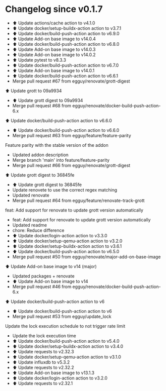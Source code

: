 # Changelog since v0.1.7
- ⬆️ Update actions/cache action to v4.1.0 
- ⬆️ Update docker/setup-buildx-action action to v3.7.1 
- ⬆️ Update docker/build-push-action action to v6.9.0 
- ⬆️ Update Add-on base image to v14.0.4 
- ⬆️ Update docker/build-push-action action to v6.8.0 
- ⬆️ Update Add-on base image to v14.0.3 
- ⬆️ Update Add-on base image to v14.0.2 
- ⬆️ Update pytest to v8.3.3 
- ⬆️ Update docker/build-push-action action to v6.7.0 
- ⬆️ Update Add-on base image to v14.0.1 
- ⬆️ Update docker/build-push-action action to v6.6.1 
- Merge pull request #67 from egguy/renovate/grott-digest

⬆️ Update grott to 09a9934 
- ⬆️ Update grott digest to 09a9934 
- Merge pull request #68 from egguy/renovate/docker-build-push-action-6.x

⬆️ Update docker/build-push-action action to v6.6.0 
- ⬆️ Update docker/build-push-action action to v6.6.0 
- Merge pull request #63 from egguy/feature/feature-parity

Feature parity with the stable version of the addon 
- Updated addon description 
- Merge branch 'main' into feature/feature-parity 
- Merge pull request #66 from egguy/renovate/grott-digest

⬆️ Update grott digest to 36845fe 
- ⬆️ Update grott digest to 36845fe 
- Update renovete to use the correct regex matching 
- Updated renovate 
- Merge pull request #64 from egguy/feature/renovate-track-grott

feat: Add support for renovate to update grott version automatically 
- feat: Add support for renovate to update grott version automatically 
- Updated readme 
- chore: Reduce difference 
- ⬆️ Update docker/login-action action to v3.3.0 
- ⬆️ Update docker/setup-qemu-action action to v3.2.0 
- ⬆️ Update docker/setup-buildx-action action to v3.6.1 
- ⬆️ Update docker/build-push-action action to v6.5.0 
- Merge pull request #50 from egguy/renovate/major-add-on-base-image

⬆️ Update Add-on base image to v14 (major) 
- Updated packages + renovate 
- ⬆️ Update Add-on base image to v14 
- Merge pull request #46 from egguy/renovate/docker-build-push-action-6.x

⬆️ Update docker/build-push-action action to v6 
- ⬆️ Update docker/build-push-action action to v6 
- Merge pull request #53 from egguy/update_lock

Update the lock execution schedule to not trigger rate limit 
- Update the lock execution time 
- ⬆️ Update docker/build-push-action action to v5.4.0 
- ⬆️ Update docker/setup-buildx-action action to v3.4.0 
- ⬆️ Update requests to v2.32.3 
- ⬆️ Update docker/setup-qemu-action action to v3.1.0 
- ⬆️ Update influxdb to v5.3.2 
- ⬆️ Update requests to v2.32.2 
- ⬆️ Update Add-on base image to v13.1.3 
- ⬆️ Update docker/login-action action to v3.2.0 
- ⬆️ Update requests to v2.32.1 
